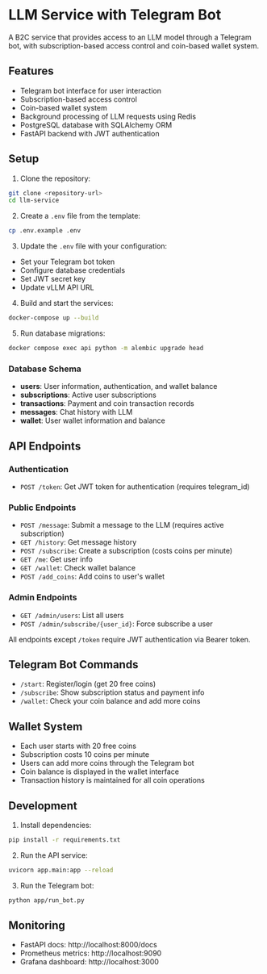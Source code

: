 # LLM Service with Telegram Bot

A B2C service that provides access to an LLM model through a Telegram bot, with subscription-based access control and coin-based wallet system.

## Features

- Telegram bot interface for user interaction
- Subscription-based access control
- Coin-based wallet system 
- Background processing of LLM requests using Redis
- PostgreSQL database with SQLAlchemy ORM
- FastAPI backend with JWT authentication

## Setup

1. Clone the repository:
```bash
git clone <repository-url>
cd llm-service
```

2. Create a `.env` file from the template:
```bash
cp .env.example .env
```

3. Update the `.env` file with your configuration:
- Set your Telegram bot token
- Configure database credentials
- Set JWT secret key
- Update vLLM API URL

4. Build and start the services:
```bash
docker-compose up --build
```

5. Run database migrations:
```bash
docker compose exec api python -m alembic upgrade head
```

### Database Schema

- **users**: User information, authentication, and wallet balance
- **subscriptions**: Active user subscriptions
- **transactions**: Payment and coin transaction records
- **messages**: Chat history with LLM
- **wallet**: User wallet information and balance

## API Endpoints

### Authentication

- `POST /token`: Get JWT token for authentication (requires telegram_id)

### Public Endpoints

- `POST /message`: Submit a message to the LLM (requires active subscription)
- `GET /history`: Get message history
- `POST /subscribe`: Create a subscription (costs coins per minute)
- `GET /me`: Get user info
- `GET /wallet`: Check wallet balance
- `POST /add_coins`: Add coins to user's wallet

### Admin Endpoints

- `GET /admin/users`: List all users
- `POST /admin/subscribe/{user_id}`: Force subscribe a user

All endpoints except `/token` require JWT authentication via Bearer token.

## Telegram Bot Commands

- `/start`: Register/login (get 20 free coins)
- `/subscribe`: Show subscription status and payment info
- `/wallet`: Check your coin balance and add more coins

## Wallet System

- Each user starts with 20 free coins
- Subscription costs 10 coins per minute
- Users can add more coins through the Telegram bot
- Coin balance is displayed in the wallet interface
- Transaction history is maintained for all coin operations

## Development

1. Install dependencies:
```bash
pip install -r requirements.txt
```

2. Run the API service:
```bash
uvicorn app.main:app --reload
```

3. Run the Telegram bot:
```bash
python app/run_bot.py
```

## Monitoring

- FastAPI docs: http://localhost:8000/docs
- Prometheus metrics: http://localhost:9090
- Grafana dashboard: http://localhost:3000
